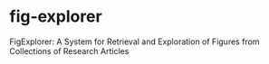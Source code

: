 # fig-explorer
FigExplorer: A System for Retrieval and Exploration of Figures from Collections of Research Articles
